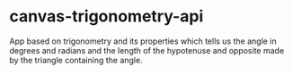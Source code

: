 # canvas-trigonometry-api
App based on trigonometry and its properties which tells us the angle in degrees and radians and the length of the hypotenuse and opposite made by the triangle containing the angle.
